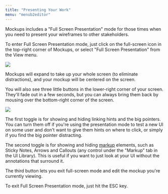 ```yaml
---
title: "Presenting Your Work"
menu: "menub2editor"
---
```


Mockups includes a "Full Screen Presentation" mode for those times when you need to present your wireframes to other stakeholders.

To enter Full Screen Presentation mode, just click on the full-screen icon in the top-right corner of Mockups, or select "Full Screen Presentation" from the View menu.

![](http://media.balsamiq.com/img/support/docs/m4d/help_fullscreenmode.png)

Mockups will expand to take up your whole screen (to eliminate distractions), and your mockup will be centered on the screen.

You will also see three little buttons in the lower-right corner of your screen. They'll fade out in a few seconds, but you can always bring them back by mousing over the bottom-right corner of the screen.

![](http://media.balsamiq.com/img/support/docs/m4d/editthismockup.png)

The first toggle is for showing and hiding linking hints and the big pointers. You can turn them off if you're using the presentation mode to test a new UI on some user and don't want to give them hints on where to click, or simply if you find the big pointer distracting.

The second toggle is for showing and hiding [markup](../markup/) elements, such as Sticky Notes, Arrows and Callouts (any control under the "Markup" tab in the UI Library). This is useful if you want to just look at your UI without the annotations that surround it.

The third button lets you exit full-screen mode and edit the mockup you're currently viewing.

To exit Full Screen Presentation mode, just hit the ESC key.
